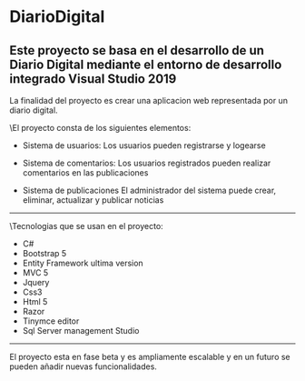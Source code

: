 # DiarioDigital




Este proyecto se basa en el desarrollo de un Diario Digital mediante el entorno de desarrollo integrado Visual Studio 2019
---------------------------------------------------------------------------------------------------------------------------

La finalidad del proyecto es crear una aplicacion web representada por un diario digital.

\\El proyecto consta de los siguientes elementos:

* Sistema de usuarios:
  Los usuarios pueden registrarse y logearse 

* Sistema de comentarios:
 Los usuarios registrados pueden realizar comentarios en las publicaciones

* Sistema de publicaciones
 El administrador del sistema puede crear, eliminar, actualizar y publicar noticias

----------------------------------------------------------------------------------------------------------------------------

\\Tecnologias que se usan en el proyecto:

* C#
* Bootstrap 5
* Entity Framework ultima version
* MVC 5 
* Jquery
* Css3 
* Html 5
* Razor 
* Tinymce editor
* Sql Server management Studio

------------------------------------------------------------------------------------------------------------------------------

El proyecto esta en fase beta y es ampliamente escalable y en un futuro se pueden añadir nuevas funcionalidades.
